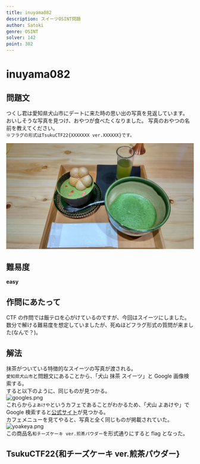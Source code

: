 ```yaml
---
title: inuyama082
description: スイーツOSINT問題
author: Satoki
genre: OSINT
solver: 142
point: 302
---
```


# inuyama082

## 問題文

つくし君は愛知県犬山市にデートに来た時の思い出の写真を見返しています。 おいしそうな写真を見つけ、おやつが食べたくなりました。 写真のおやつの名前を教えてください。  
`※フラグの形式はTsukuCTF22{XXXXXXX ver.XXXXXX}です。`

![inuyama082.jpg](images/inuyama082.jpg)

## 難易度

**easy**

## 作問にあたって

CTF の作問では飯テロを心がけているのですが、今回はスイーツにしました。  
数分で解ける難易度を想定していましたが、死ぬほどフラグ形式の質問が来ました(なんで？)。

## 解法

抹茶がついている特徴的なスイーツの写真が渡される。  
`愛知県犬山市`と問題文にあることから、「犬山 抹茶 スイーツ」と Google 画像検索する。  
すると以下のように、同じものが見つかる。  
![googles.png](images/googles.png)  
これらから`よあけや`というカフェであることがわかるため、「犬山 よあけや」で Google 検索すると[公式サイト](https://www.yoakeya1916.com/)が見つかる。  
カフェメニューを見てやると、写真と全く同じものが掲載されていた。  
![yoakeya.png](images/yoakeya.png)  
この商品名`和チーズケーキ ver.煎茶パウダー`を形式通りにすると flag となった。

## TsukuCTF22{和チーズケーキ ver.煎茶パウダー}
